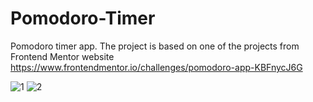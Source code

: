 # Pomodoro-Timer
Pomodoro timer app. The project is based on one of the projects from Frontend Mentor website https://www.frontendmentor.io/challenges/pomodoro-app-KBFnycJ6G


![1](https://user-images.githubusercontent.com/77536764/158658168-998dc184-e3ef-4ffd-be4e-bdd31a95378c.png)
![2](https://user-images.githubusercontent.com/77536764/158658172-518f2515-b1fc-42f2-a0db-b195cbf782ec.png)
